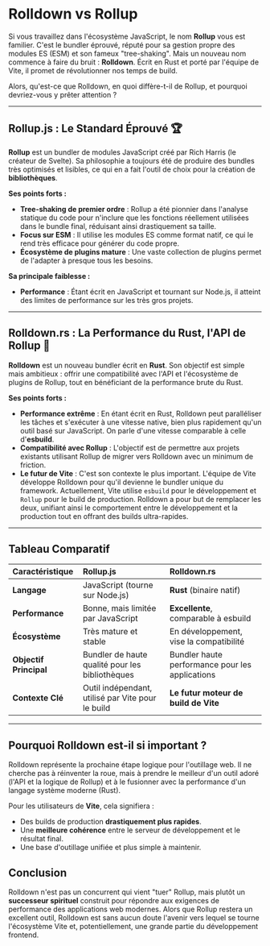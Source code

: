 # Rolldown vs Rollup

Si vous travaillez dans l'écosystème JavaScript, le nom **Rollup** vous est familier. C'est le bundler éprouvé, réputé pour sa gestion propre des modules ES (ESM) et son fameux "tree-shaking". Mais un nouveau nom commence à faire du bruit : **Rolldown**. Écrit en Rust et porté par l'équipe de Vite, il promet de révolutionner nos temps de build.

Alors, qu'est-ce que Rolldown, en quoi diffère-t-il de Rollup, et pourquoi devriez-vous y prêter attention ?

---

## Rollup.js : Le Standard Éprouvé 🏆

**Rollup** est un bundler de modules JavaScript créé par Rich Harris (le créateur de Svelte). Sa philosophie a toujours été de produire des bundles très optimisés et lisibles, ce qui en a fait l'outil de choix pour la création de **bibliothèques**.

**Ses points forts :**

- **Tree-shaking de premier ordre** : Rollup a été pionnier dans l'analyse statique du code pour n'inclure que les fonctions réellement utilisées dans le bundle final, réduisant ainsi drastiquement sa taille.
- **Focus sur ESM** : Il utilise les modules ES comme format natif, ce qui le rend très efficace pour générer du code propre.
- **Écosystème de plugins mature** : Une vaste collection de plugins permet de l'adapter à presque tous les besoins.

**Sa principale faiblesse :**

- **Performance** : Étant écrit en JavaScript et tournant sur Node.js, il atteint des limites de performance sur les très gros projets.

---

## Rolldown.rs : La Performance du Rust, l'API de Rollup 🚀

**Rolldown** est un nouveau bundler écrit en **Rust**. Son objectif est simple mais ambitieux : offrir une compatibilité avec l'API et l'écosystème de plugins de Rollup, tout en bénéficiant de la performance brute du Rust.

**Ses points forts :**

- **Performance extrême** : En étant écrit en Rust, Rolldown peut paralléliser les tâches et s'exécuter à une vitesse native, bien plus rapidement qu'un outil basé sur JavaScript. On parle d'une vitesse comparable à celle d'**esbuild**.
- **Compatibilité avec Rollup** : L'objectif est de permettre aux projets existants utilisant Rollup de migrer vers Rolldown avec un minimum de friction.
- **Le futur de Vite** : C'est son contexte le plus important. L'équipe de Vite développe Rolldown pour qu'il devienne le bundler unique du framework. Actuellement, Vite utilise `esbuild` pour le développement et `Rollup` pour le build de production. Rolldown a pour but de remplacer les deux, unifiant ainsi le comportement entre le développement et la production tout en offrant des builds ultra-rapides.

---

## Tableau Comparatif

| Caractéristique        | Rollup.js                                         | Rolldown.rs                                     |
| :--------------------- | :------------------------------------------------ | :---------------------------------------------- |
| **Langage**            | JavaScript (tourne sur Node.js)                   | **Rust** (binaire natif)                        |
| **Performance**        | Bonne, mais limitée par JavaScript                | **Excellente**, comparable à esbuild            |
| **Écosystème**         | Très mature et stable                             | En développement, vise la compatibilité         |
| **Objectif Principal** | Bundler de haute qualité pour les bibliothèques   | Bundler haute performance pour les applications |
| **Contexte Clé**       | Outil indépendant, utilisé par Vite pour le build | **Le futur moteur de build de Vite**            |

---

## Pourquoi Rolldown est-il si important ?

Rolldown représente la prochaine étape logique pour l'outillage web. Il ne cherche pas à réinventer la roue, mais à prendre le meilleur d'un outil adoré (l'API et la logique de Rollup) et à le fusionner avec la performance d'un langage système moderne (Rust).

Pour les utilisateurs de **Vite**, cela signifiera :

- Des builds de production **drastiquement plus rapides**.
- Une **meilleure cohérence** entre le serveur de développement et le résultat final.
- Une base d'outillage unifiée et plus simple à maintenir.

## Conclusion

Rolldown n'est pas un concurrent qui vient "tuer" Rollup, mais plutôt un **successeur spirituel** construit pour répondre aux exigences de performance des applications web modernes. Alors que Rollup restera un excellent outil, Rolldown est sans aucun doute l'avenir vers lequel se tourne l'écosystème Vite et, potentiellement, une grande partie du développement frontend.
